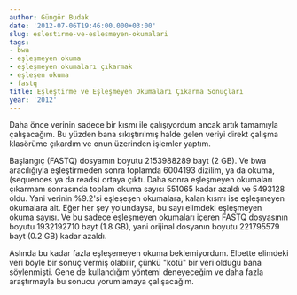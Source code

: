 ```yaml
---
author: Güngör Budak
date: '2012-07-06T19:46:00.000+03:00'
slug: eslestirme-ve-eslesmeyen-okumalari
tags:
- bwa
- eşleşmeyen okuma
- eşleşmeyen okumaları çıkarmak
- eşleşen okuma
- fastq
title: Eşleştirme ve Eşleşmeyen Okumaları Çıkarma Sonuçları
year: '2012'
---
```


Daha önce verinin sadece bir kısmı ile çalışıyordum ancak artık tamamıyla çalışacağım. Bu yüzden bana sıkıştırılmış halde gelen veriyi direkt çalışma klasörüme çıkardım ve onun üzerinden işlemler yaptım.

Başlangıç (FASTQ) dosyamın boyutu 2153988289 bayt (2 GB). Ve bwa aracılığıyla eşleştirmeden sonra toplamda 6004193 dizilim, ya da okuma, (sequences ya da reads) ortaya çıktı. Daha sonra eşleşmeyen okumaları çıkarmam sonrasında toplam okuma sayısı 551065 kadar azaldı ve 5493128 oldu. Yani verinin %9.2'si eşleşeşen okumalara, kalan kısmı ise eşleşmeyen okumalara ait. Eğer her şey yolundaysa, bu sayı elimdeki eşleşmeyen okuma sayısı. Ve bu sadece eşleşmeyen okumaları içeren FASTQ dosyasının boyutu 1932192710 bayt (1.8 GB), yani orijinal dosyanın boyutu 221795579 bayt (0.2 GB) kadar azaldı.

Aslında bu kadar fazla eşleşemeyen okuma beklemiyordum. Elbette elimdeki veri böyle bir sonuç vermiş olabilir, çünkü "kötü" bir veri olduğu bana söylenmişti. Gene de kullandığım yöntemi deneyeceğim ve daha fazla araştırmayla bu sonucu yorumlamaya çalışacağım.
